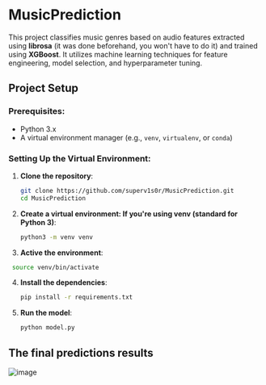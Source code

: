 # MusicPrediction

This project classifies music genres based on audio features extracted using **librosa** (it was done beforehand, you won't have to do it) and trained using **XGBoost**. It utilizes machine learning techniques for feature engineering, model selection, and hyperparameter tuning.

## Project Setup

### Prerequisites:
- Python 3.x
- A virtual environment manager (e.g., `venv`, `virtualenv`, or `conda`)

### Setting Up the Virtual Environment:

1. **Clone the repository**:
   ```bash
   git clone https://github.com/superv1s0r/MusicPrediction.git
   cd MusicPrediction

2. **Create a virtual environment: If you're using venv (standard for Python 3)**:
   ```bash
   python3 -m venv venv
   ```
   
3. **Active the environment**:
  ```bash
   source venv/bin/activate
  ```

4. **Install the dependencies**:
   ```bash
   pip install -r requirements.txt
   ```
   
5. **Run the model**:
   ```bash
   python model.py
   ```

## The final predictions results
![image](https://github.com/user-attachments/assets/3a7d8def-5152-4055-8d85-1994a88691ce)
